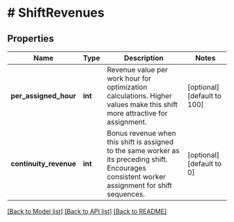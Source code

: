 # # ShiftRevenues

## Properties

Name | Type | Description | Notes
------------ | ------------- | ------------- | -------------
**per_assigned_hour** | **int** | Revenue value per work hour for optimization calculations. Higher values make this shift more attractive for assignment. | [optional] [default to 100]
**continuity_revenue** | **int** | Bonus revenue when this shift is assigned to the same worker as its preceding shift. Encourages consistent worker assignment for shift sequences. | [optional] [default to 0]

[[Back to Model list]](../../README.md#models) [[Back to API list]](../../README.md#endpoints) [[Back to README]](../../README.md)
